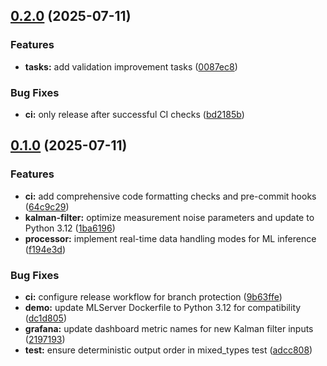## [0.2.0](https://github.com/pteradigm/opentelemetry-inference/compare/v0.1.0...v0.2.0) (2025-07-11)


### Features

* **tasks:** add validation improvement tasks ([0087ec8](https://github.com/pteradigm/opentelemetry-inference/commit/0087ec82e53910541be3c6ca171e9d21eac67c19))


### Bug Fixes

* **ci:** only release after successful CI checks ([bd2185b](https://github.com/pteradigm/opentelemetry-inference/commit/bd2185bb619642d1e6d969c1d00afdd56b5fee4c))

## [0.1.0](https://github.com/pteradigm/opentelemetry-inference/compare/v0.0.1...v0.1.0) (2025-07-11)


### Features

* **ci:** add comprehensive code formatting checks and pre-commit hooks ([64c9c29](https://github.com/pteradigm/opentelemetry-inference/commit/64c9c2934ccb7fef6ed78df6836078983421151d))
* **kalman-filter:** optimize measurement noise parameters and update to Python 3.12 ([1ba6196](https://github.com/pteradigm/opentelemetry-inference/commit/1ba619697e83d33242f0b462922222019afa31b2))
* **processor:** implement real-time data handling modes for ML inference ([f194e3d](https://github.com/pteradigm/opentelemetry-inference/commit/f194e3d40bf1be9a3ee487ff986efdf1b6aa6ad4))


### Bug Fixes

* **ci:** configure release workflow for branch protection ([9b63ffe](https://github.com/pteradigm/opentelemetry-inference/commit/9b63ffeb2160d79bb33f5586489377be0ad9e3ef))
* **demo:** update MLServer Dockerfile to Python 3.12 for compatibility ([dc1d805](https://github.com/pteradigm/opentelemetry-inference/commit/dc1d805aa76e0dc5380141e9f532546862ad2728))
* **grafana:** update dashboard metric names for new Kalman filter inputs ([2197193](https://github.com/pteradigm/opentelemetry-inference/commit/2197193d7491eaf9cbb803f6213d2f2792ac0283))
* **test:** ensure deterministic output order in mixed_types test ([adcc808](https://github.com/pteradigm/opentelemetry-inference/commit/adcc8088babaaeb0b7f77b63595e5b7d8904e8ae))
